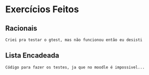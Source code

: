 # Exercícios Feitos

## Racionais

    Criei pra testar o gtest, mas não funcionou então eu desisti

## Lista Encadeada

    Código para fazer os testes, ja que no moodle é impossivel...
